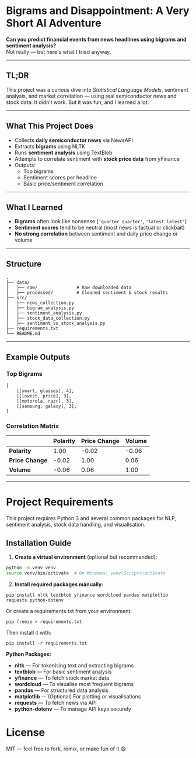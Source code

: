 # Bigrams and Disappointment: A Very Short AI Adventure

**Can you predict financial events from news headlines using bigrams and sentiment analysis?**  
Not really — but here's what I tried anyway.

---

## TL;DR

This project was a curious dive into *Statistical Language Models*, sentiment analysis, and market correlation — using real semiconductor news and stock data. It didn’t work. But it was fun, and I learned a lot.

---


## What This Project Does

- Collects **daily semiconductor news** via NewsAPI
- Extracts **bigrams** using NLTK
- Runs **sentiment analysis** using TextBlob
- Attempts to correlate sentiment with **stock price data** from yFinance
- Outputs:
  - Top bigrams
  - Sentiment scores per headline
  - Basic price/sentiment correlation

---

## What I Learned

- **Bigrams** often look like nonsense (`'quarter quarter'`, `'latest latest'`)
- **Sentiment scores** tend to be neutral (most news is factual or clickbait)
- **No strong correlation** between sentiment and daily price change or volume

---

## Structure
```plaintext
.
├── data/
│   ├── raw/               # Raw downloaded data
│   ├── processed/         # Cleaned sentiment & stock results
├── src/
│   ├── news_collection.py
│   ├── bigram_analysis.py
│   ├── sentiment_analysis.py
│   ├── stock_data_collection.py
│   ├── sentiment_vs_stock_analysis.py
├── requirements.txt
└── README.md
```

---

## Example Outputs
### Top Bigrams
```
[  
    [[smart, glasses], 4],
    [[lowest, price], 3],
    [[motorola, razr], 3],
    [[samsung, galaxy], 3],
]
```
### Correlation Matrix

|                | Polarity | Price Change | Volume |
|----------------|----------|---------------|--------|
| **Polarity**   | 1.00     | -0.02         | -0.06  |
| **Price Change** | -0.02  | 1.00          | 0.06   |
| **Volume**     | -0.06    | 0.06          | 1.00   |

---

# Project Requirements

This project requires Python 3 and several common packages for NLP, sentiment analysis, stock data handling, and visualisation.

## Installation Guide

1. **Create a virtual environment** (optional but recommended):

```bash
python -m venv venv
source venv/bin/activate  # On Windows: venv\Scripts\activate
```

2.	**Install required packages manually:**
   
   ```
   pip install nltk textblob yfinance wordcloud pandas matplotlib requests python-dotenv
  ```

  Or create a requirements.txt from your environment:

  ```
  pip freeze > requirements.txt
  ```

  Then install it with:

  ```
  pip install -r requirements.txt
  ```

**Python Packages:**

- **nltk** — For tokenising text and extracting bigrams
- **textblob** — For basic sentiment analysis
- **yfinance** — To fetch stock market data
- **wordcloud** — To visualise most frequent bigrams
- **pandas** — For structured data analysis
- **matplotlib** — (Optional) For plotting or visualisations
- **requests** — To fetch news via API
- **python-dotenv** — To manage API keys securely

# License

MIT — feel free to fork, remix, or make fun of it 😄
